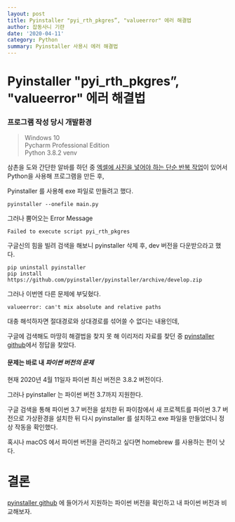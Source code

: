 ```yaml
---
layout: post
title: Pyinstaller "pyi_rth_pkgres”, "valueerror" 에러 해결법
author: 잡동사니 기랸
date: '2020-04-11'
category: Python
summary: Pyinstaller 사용시 에러 해결법
---
```


Pyinstaller "pyi_rth_pkgres”, "valueerror" 에러 해결법
===


### 프로그램 작성 당시 개발환경
> Windows 10  
> Pycharm Professional Edition  
> Python 3.8.2 venv

삼촌을 도와 간단한 알바를 하던 중 [엑셀에 사진을 넣어야 하는 단순 반복 작업](https://github.com/kiryanchi/excelphotoautomatic/)이 있어서 Python을 사용해 프로그램을 만든 후,

Pyinstaller 를 사용해 exe 파일로 만들려고 했다.

```
pyinstaller --onefile main.py
```

그러나 뿜어오는 Error Message

```
Failed to execute script pyi_rth_pkgres
```

구글신의 힘을 빌려 검색을 해보니 pyinstaller 삭제 후, dev 버전을 다운받으라고 했다.

```
pip uninstall pyinstaller
pip install https://github.com/pyinstaller/pyinstaller/archive/develop.zip
```

그러나 이번엔 다른 문제에 부딪혔다.

```
valueerror: can't mix absolute and relative paths
```

대충 해석하자면 절대경로와 상대경로를 섞어쓸 수 없다는 내용인데,

구글에 검색해도 마땅히 해결법을 찾지 못 해 이리저리 자료를 찾던 중 [pyinstaller github](https://github.com/pyinstaller/pyinstaller)에서 정답을 찾았다.

#### 문제는 바로 내 **_파이썬 버전의 문제_**

 현재 2020년 4월 11일자 파이썬 최신 버전은 3.8.2 버전이다.

그러나 pyinstaller 는 파이썬 버전 3.7까지 지원한다.

구글 검색을 통해 파이썬 3.7 버전을 설치한 뒤 파이참에서 새 프로젝트를 파이썬 3.7 버전으로 가상환경을 설치한 뒤 다시 pyinstaller 를 설치하고 exe 파일을 만들었더니 정상 작동을 확인했다.

혹시나 macOS 에서 파이썬 버전을 관리하고 싶다면 homebrew 를 사용하는 편이 낫다.

# 결론  
[pyinstaller github](https://github.com/pyinstaller/pyinstaller) 에 들어가서 지원하는 파이썬 버전을 확인하고 내 파이썬 버전과 비교해보자.